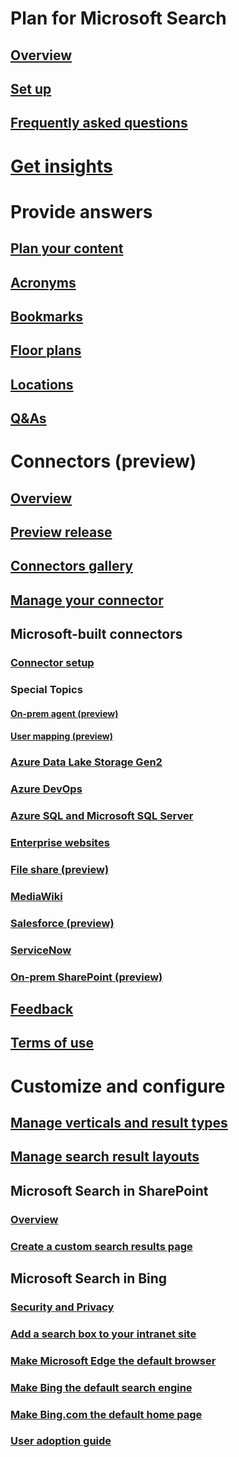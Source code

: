 # Plan for Microsoft Search
## [Overview](overview-microsoft-search.md)
## [Set up](setup-microsoft-search.md)
## [Frequently asked questions](faqs.md)
# [Get insights](get-insights.md)
# Provide answers
## [Plan your content](plan-your-content.md)
## [Acronyms](manage-acronyms.md)
## [Bookmarks](manage-bookmarks.md)
## [Floor plans](manage-floorplans.md)
## [Locations](manage-locations.md)
## [Q&As](manage-qas.md)
# Connectors (preview)
## [Overview](connectors-overview.md)
## [Preview release](connectors-preview.md)
## [Connectors gallery](connectors-gallery.md)
## [Manage your connector](manage-connector.md)
## Microsoft-built connectors
### [Connector setup](configure-connector.md)
### Special Topics
#### [On-prem agent (preview)](on-prem-agend.md)
#### [User mapping (preview)](user-mapping.md)
### [Azure Data Lake Storage Gen2](azure-data-lake-connector.md)
### [Azure DevOps](azure-devops-connector.md)
### [Azure SQL and Microsoft SQL Server](MSSQL-connector.md)
### [Enterprise websites](enterprise-web-connector.md)
### [File share (preview)](fileshare-connector.md)
### [MediaWiki](mediawiki-connector.md)
### [Salesforce (preview)](salesforce-connector.md)
### [ServiceNow](servicenow-connector.md)
### [On-prem SharePoint (preview)](onprem-sharepoint.md)
## [Feedback](connectors-feedback.md)
## [Terms of use](terms-of-use.md)
# Customize and configure
## [Manage verticals and result types](customize-search-page.md)
## [Manage search result layouts](customize-results-layout.md)
## Microsoft Search in SharePoint
### [Overview](get-started-search-in-sharepoint-online.md)
### [Create a custom search results page](create-search-results-pages.md)
## Microsoft Search in Bing
### [Security and Privacy](security-for-search.md)
### [Add a search box to your intranet site](add-a-search-box-to-your-intranet-site.md)
### [Make Microsoft Edge the default browser](set-default-browser.md)
### [Make Bing the default search engine](set-default-search-engine.md)
### [Make Bing.com the default home page](set-default-homepage.md)
### [User adoption guide](user-adoption-guide.md)
